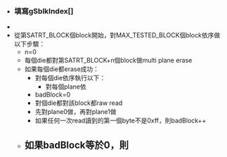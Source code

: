 - ### 填寫gSblkIndex[]
-
- 從第SATRT_BLOCK個block開始，對MAX_TESTED_BLOCK個block依序做以下步驟：
	- n=0
	- 每個die都對第SATRT_BLOCK+n個block做multi plane erase
	- 如果每個die都erase成功：
		- 對每個die依序執行以下：
			- 對每個plane依
		- badBlock=0
		- 對個die都對該block都raw read
		- 先對plane0做，再對plane1做
		- 如果任何一次read讀到的第一個byte不是0xff，則badBlock++
	- 如果badBlock等於0，則
		-